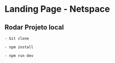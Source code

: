 # Landing Page - Netspace

## Rodar Projeto local

```
- Git clone

- npm install

- npm run dev
```
